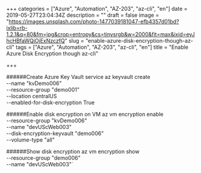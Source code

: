 +++
categories = ["Azure", "Automation", "AZ-203", "az-cli", "en"]
date = 2019-05-27T23:04:34Z
description = ""
draft = false
image = "https://images.unsplash.com/photo-1477039181047-efb4357d01bd?ixlib=rb-1.2.1&q=80&fm=jpg&crop=entropy&cs=tinysrgb&w=2000&fit=max&ixid=eyJhcHBfaWQiOjExNzczfQ"
slug = "enable-azure-disk-encryption-though-az-cli"
tags = ["Azure", "Automation", "AZ-203", "az-cli", "en"]
title = "Enable Azure Disk Encryption though az-cli"

+++


######Create Azure Key Vault service
    az keyvault create \
     --name "kvDemo006" \
     --resource-group "demo001" \
     --location centralUS \
     --enabled-for-disk-encryption True

######Enable disk encryption on VM
    az vm encryption enable \
     --resource-group "kvDemo006" \
     --name "devUScWeb003" \
     --disk-encryption-keyvault "demo006" \
     --volume-type "all"

######Show disk encryption
    az vm encryption show \
     --resource-group "demo006" \
     --name "devUScWeb003"`

